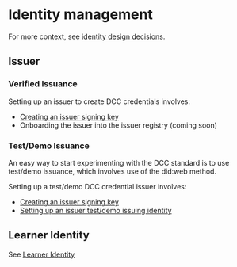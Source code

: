 # Identity management

For more context, see [identity design decisions](design_decisions.md).

## Issuer

### Verified Issuance

Setting up an issuer to create DCC credentials involves:
- [Creating an issuer signing key](issuer_key_generation.md)
- Onboarding the issuer into the issuer registry (coming soon)

### Test/Demo Issuance

An easy way to start experimenting with the DCC standard is to use test/demo issuance, which involves use of the did:web method.

Setting up a test/demo DCC credential issuer involves:
- [Creating an issuer signing key](issuer_key_generation.md)
- [Setting up an issuer test/demo issuing identity](issuer_demo_id.md)

## Learner Identity

See [Learner Identity](learner_id.md)

